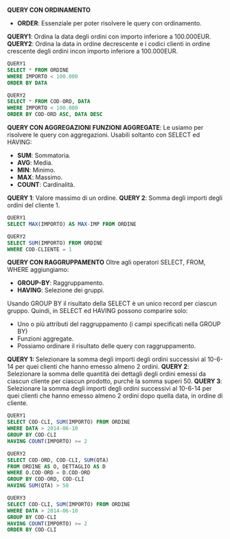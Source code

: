 **QUERY CON ORDINAMENTO**
- **ORDER**: Essenziale per poter risolvere le query con ordinamento.

**QUERY1**: Ordina la data degli ordini con importo inferiore a 100.000EUR.
**QUERY2**: Ordina la data in ordine decrescente e i codici clienti in ordine crescente degli ordini incon importo inferiore a 100.000EUR.

``` SQL
QUERY1
SELECT * FROM ORDINE 
WHERE IMPORTO < 100.000
ORDER BY DATA

QUERY2
SELECT * FROM COD-ORD, DATA
WHERE IMPORTO < 100.000
ORDER BY COD-ORD ASC, DATA DESC
```

**QUERY CON AGGREGAZIONI**
**FUNZIONI AGGREGATE**: Le usiamo per risolvere le query con aggregazioni. Usabili soltanto con SELECT ed HAVING:
- **SUM**: Sommatoria.
- **AVG**: Media.
- **MIN**: Minimo.
- **MAX**: Massimo.
- **COUNT**: Cardinalità.

**QUERY 1**: Valore massimo di un ordine.
**QUERY 2**: Somma degli importi degli ordini del cliente 1.

``` SQL
QUERY1
SELECT MAX(IMPORTO) AS MAX-IMP FROM ORDINE

QUERY2
SELECT SUM(IMPORTO) FROM ORDINE
WHERE COD-CLIENTE = 1
```

**QUERY CON RAGGRUPPAMENTO**
Oltre agli operatori SELECT, FROM, WHERE aggiungiamo:
- **GROUP-BY**: Raggruppamento.
- **HAVING**: Selezione dei gruppi.

Usando GROUP BY il risultato della SELECT è un unico record per ciascun gruppo. Quindi, in SELECT ed HAVING possono comparire solo:
- Uno o più attributi del raggruppamento (i campi specificati nella GROUP BY)
- Funzioni aggregate.
- Possiamo ordinare il risultato delle query con raggruppamento.

**QUERY 1:** Selezionare la somma degli importi degli ordini successivi al 10-6-14 per quei clienti che hanno emesso almeno 2 ordini.
**QUERY 2**: Selezionare la somma delle quantità dei dettagli degli ordini emessi da ciascun cliente per ciascun prodotto, purchè la somma superi 50.
**QUERY 3**: Selezionare la somma degli importi degli ordini successivi al 10-6-14 per quei clienti che hanno emesso almeno 2 ordini dopo quella data, in ordine di cliente.

``` SQL
QUERY1
SELECT COD-CLI, SUM(IMPORTO) FROM ORDINE
WHERE DATA > 2014-06-10
GROUP BY COD-CLI
HAVING COUNT(IMPORTO) >= 2

QUERY2
SELECT COD-ORD, COD-CLI, SUM(QTA)
FROM ORDINE AS O, DETTAGLIO AS D
WHERE O.COD-ORD = D.COD-ORD
GROUP BY COD-ORD, COD-CLI
HAVING SUM(QTA) > 50

QUERY3
SELECT COD-CLI, SUM(IMPORTO) FROM ORDINE
WHERE DATA > 2014-06-10
GROUP BY COD-CLI
HAVING COUNT(IMPORTO) >= 2
ORDER BY COD-CLI
```

